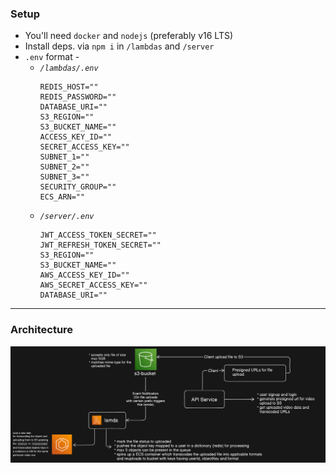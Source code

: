 ### Setup

-   You'll need `docker` and `nodejs` (preferably v16 LTS)
-   Install deps. via `npm i` in `/lambdas` and `/server`
-   `.env` format -
    -   _`/lambdas/.env`_
        ```env
        REDIS_HOST=""
        REDIS_PASSWORD=""
        DATABASE_URI=""
        S3_REGION=""
        S3_BUCKET_NAME=""
        ACCESS_KEY_ID=""
        SECRET_ACCESS_KEY=""
        SUBNET_1=""
        SUBNET_2=""
        SUBNET_3=""
        SECURITY_GROUP=""
        ECS_ARN=""
        ```
    -   _`/server/.env`_
        ```env
        JWT_ACCESS_TOKEN_SECRET=""
        JWT_REFRESH_TOKEN_SECRET=""
        S3_REGION=""
        S3_BUCKET_NAME=""
        AWS_ACCESS_KEY_ID=""
        AWS_SECRET_ACCESS_KEY=""
        DATABASE_URI=""
        ```

---

### Architecture

![architecture](/static/architecture.png)

